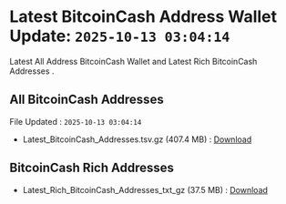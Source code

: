 # Latest BitcoinCash Address Wallet Update: `2025-10-13 03:04:14`

Latest All Address BitcoinCash Wallet and Latest Rich BitcoinCash Addresses .

## All BitcoinCash Addresses

File Updated : `2025-10-13 03:04:14`

- Latest_BitcoinCash_Addresses.tsv.gz (407.4 MB) : [Download](https://github.com/Pymmdrza/Rich-Address-Wallet/releases/tag/BitcoinCash)

## BitcoinCash Rich Addresses

- Latest_Rich_BitcoinCash_Addresses_txt_gz (37.5 MB) : [Download](https://github.com/Pymmdrza/Rich-Address-Wallet/releases/tag/BitcoinCash)
